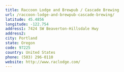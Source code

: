```yaml
---
title: Raccoon Lodge and Brewpub / Cascade Brewing
url: /raccoon-lodge-and-brewpub-cascade-brewing/
latitude: 45.4856
longitude: -122.754
address1: 7424 SW Beaverton-Hillsdale Hwy
address2: 
city: Portland
state: Oregon
code: 97225
country: United States
phone: (503) 296-0110
website: http://www.raclodge.com/
---
```


